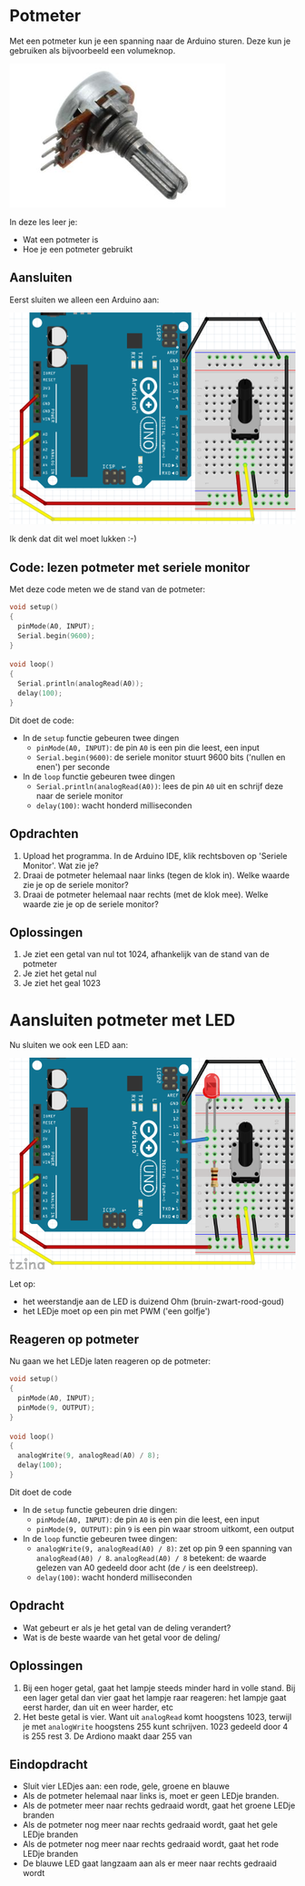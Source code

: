 # Potmeter

Met een potmeter kun je een spanning naar de Arduino sturen.
Deze kun je gebruiken als bijvoorbeeld een volumeknop.

![Een potmeter](Potmeter_potmeter.jpg)

In deze les leer je:

* Wat een potmeter is
* Hoe je een potmeter gebruikt

## Aansluiten

Eerst sluiten we alleen een Arduino aan:

![Potmeter aansluiten](Potmeter_potmeter.png)

Ik denk dat dit wel moet lukken :-)

## Code: lezen potmeter met seriele monitor

Met deze code meten we de stand van de potmeter:

```c++
void setup() 
{
  pinMode(A0, INPUT);
  Serial.begin(9600);
}

void loop()
{
  Serial.println(analogRead(A0));
  delay(100);
}
```

Dit doet de code:

* In de `setup` functie gebeuren twee dingen
    * `pinMode(A0, INPUT)`: de pin `A0` is een pin die leest, een input
    * `Serial.begin(9600)`: de seriele monitor stuurt 9600 bits ('nullen en enen') per seconde
* In de `loop` functie gebeuren twee dingen
    * `Serial.println(analogRead(A0))`: lees de pin `A0` uit en schrijf deze naar de seriele monitor
    * `delay(100)`: wacht honderd milliseconden

## Opdrachten

 1. Upload het programma. In de Arduino IDE, klik rechtsboven op 'Seriele Monitor'. Wat zie je?
 2. Draai de potmeter helemaal naar links (tegen de klok in). Welke waarde zie je op de seriele monitor?
 3. Draai de potmeter helemaal naar rechts (met de klok mee). Welke waarde zie je op de seriele monitor?

## Oplossingen

 1. Je ziet een getal van nul tot 1024, afhankelijk van de stand van de potmeter
 2. Je ziet het getal nul
 3. Je ziet het geal 1023

# Aansluiten potmeter met LED

Nu sluiten we ook een LED aan:

![Potmeter met LED](Potmeter_potmeter_en_led.png)

Let op:

* het weerstandje aan de LED is duizend Ohm (bruin-zwart-rood-goud)
* het LEDje moet op een pin met PWM ('een golfje')

## Reageren op potmeter

Nu gaan we het LEDje laten reageren op de potmeter:

```c++
void setup() 
{
  pinMode(A0, INPUT);
  pinMode(9, OUTPUT);
}

void loop()
{
  analogWrite(9, analogRead(A0) / 8);
  delay(100);
}
```

Dit doet de code

* In de `setup` functie gebeuren drie dingen:
    * `pinMode(A0, INPUT)`: de pin `A0` is een pin die leest, een input
    * `pinMode(9, OUTPUT)`: pin `9` is een pin waar stroom uitkomt, een output
* In de `loop` functie gebeuren twee dingen:
    * `analogWrite(9, analogRead(A0) / 8)`: zet op pin 9 een spanning van
     `analogRead(A0) / 8`. `analogRead(A0) / 8` betekent: de waarde gelezen van A0
     gedeeld door acht (de `/` is een deelstreep).
    * `delay(100)`: wacht honderd milliseconden

## Opdracht

* Wat gebeurt er als je het getal van de deling verandert?
* Wat is de beste waarde van het getal voor de deling/

## Oplossingen

 1. Bij een hoger getal, gaat het lampje steeds minder hard in volle stand.
    Bij een lager getal dan vier gaat het lampje raar reageren: het lampje gaat eerst harder,
    dan uit en weer harder, etc
 2. Het beste getal is vier. Want uit `analogRead` komt hoogstens 1023, terwijl je met `analogWrite`
    hoogstens 255 kunt schrijven. 1023 gedeeld door 4 is 255 rest 3. De Ardiono maakt daar 255 van

## Eindopdracht

* Sluit vier LEDjes aan: een rode, gele, groene en blauwe
* Als de potmeter helemaal naar links is, moet er geen LEDje branden.
* Als de potmeter meer naar rechts gedraaid wordt, gaat het groene LEDje branden
* Als de potmeter nog meer naar rechts gedraaid wordt, gaat het gele LEDje branden
* Als de potmeter nog meer naar rechts gedraaid wordt, gaat het rode LEDje branden
* De blauwe LED gaat langzaam aan als er meer naar rechts gedraaid wordt
